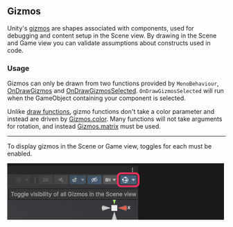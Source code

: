## Gizmos

Unity's [gizmos](https://docs.unity3d.com/ScriptReference/Gizmos.html) are shapes associated with components, used for debugging and content setup in the Scene view.
By drawing in the Scene and Game view you can validate assumptions about constructs used in code.
### Usage
Gizmos can only be drawn from two functions provided by `MonoBehaviour`, [OnDrawGizmos](https://docs.unity3d.com/ScriptReference/MonoBehaviour.OnDrawGizmos.html) and [OnDrawGizmosSelected](https://docs.unity3d.com/ScriptReference/MonoBehaviour.OnDrawGizmosSelected.html).
`OnDrawGizmosSelected` will run when the GameObject containing your component is selected.

Unlike [draw functions](Draw%20Functions.md), gizmo functions don't take a color parameter and instead are driven by [Gizmos.color](https://docs.unity3d.com/ScriptReference/Gizmos-color.html).
Many functions will not take arguments for rotation, and instead [Gizmos.matrix](https://docs.unity3d.com/ScriptReference/Gizmos-matrix.html) must be used.

---

To display gizmos in the Scene or Game view, toggles for each must be enabled.

![Scene view gizmo toggle](../Interface/Scene%20View/scene-view-gizmo-toggle.png)
